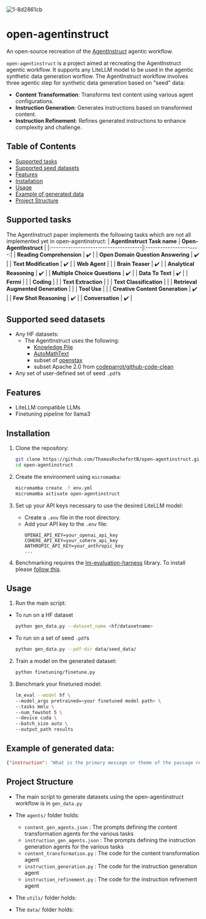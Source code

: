 ![1-8d2861cb](https://github.com/user-attachments/assets/2717bf2a-8f6a-4043-9538-8b832118798c)
# open-agentinstruct

An open-source recreation of the [AgentInstruct](https://arxiv.org/pdf/2407.03502v1) agentic workflow.

`open-agentinstruct` is a project aimed at recreating the AgentInstruct agentic workflow. It supports any LiteLLM model to be used in the agentic synthetic data generation worflow. The AgentInstruct workflow involves three agentic step for synthetic data generation based on "seed" data:
- **Content Transformation**: Transforms text content using various agent configurations.
- **Instruction Generation**: Generates instructions based on transformed content.
- **Instruction Refinement**: Refines generated instructions to enhance complexity and challenge.

## Table of Contents
- [Supported tasks](#supported-tasks)
- [Supported seed datasets](#supported-seed-datasets)
- [Features](#features)
- [Installation](#installation)
- [Usage](#usage)
- [Example of generated data](#example-of-generated-data)
- [Project Structure](#project-structure)

## Supported tasks
The AgentInstruct paper implements the following tasks which are not all implemented yet in open-agentinstruct:
| **AgentInstruct Task name**           | **Open-AgentInstruct** |
|:-------------------------------------|:----------------------:|
| **Reading Comprehension**             | :heavy_check_mark:     |
| **Open Domain Question Answering**    | :heavy_check_mark:     |
| **Text Modification**                 | :heavy_check_mark:     |
| **Web Agent**                         |                        |
| **Brain Teaser**                      | :heavy_check_mark:     |
| **Analytical Reasoning**              | :heavy_check_mark:     |
| **Multiple Choice Questions**         | :heavy_check_mark:     |
| **Data To Text**                      | :heavy_check_mark:     |
| **Fermi**                            |                        |
| **Coding**                           |                        |
| **Text Extraction**                  |                        |
| **Text Classification**              |                        |
| **Retrieval Augmented Generation**   |                        |
| **Tool Use**                         |                        |
| **Creative Content Generation**      | :heavy_check_mark:     |
| **Few Shot Reasoning**               | :heavy_check_mark:     |
| **Conversation**                     | :heavy_check_mark:     |

<!-- What benchmarks will evaluate these:
- [MMLU](https://huggingface.co/datasets/cais/mmlu) (Multiple choice questions)
- [DROP](https://huggingface.co/datasets/ucinlp/drop) (Reading comprehension) -->

## Supported seed datasets
- Any HF datasets:
    - The AgentInstruct uses the following:
        - [Knowledge Pile](https://huggingface.co/datasets/Query-of-CC/Knowledge_Pile)
        - [AutoMathText](https://huggingface.co/datasets/math-ai/AutoMathText)
        - subset of [openstax](https://huggingface.co/datasets/crumb/openstax-text)
        - subset Apache 2.0 from [codeparrot/github-code-clean](https://huggingface.co/datasets/codeparrot/github-code-clean)
- Any set of user-defined set of seed `.pdf`s




<!-- ### Which model will we support?
The paper uses Mistral-7b and compares to Mistral-7b instruct. To limit the hardware requirements at the start, we will use:

-  [Llama-3.2-1B](https://huggingface.co/meta-llama/Llama-3.2-1B) and compare to its [instruct version](https://huggingface.co/meta-llama/Llama-3.2-1B-Instruct) -->

<!-- ### Current results:
| **Benchmark** | **# shots** |     **Metric**     | **LLama 3.2 1B** | **Llama 3.2 1B-Instruct** | **Llama 3.2 3B** | **OpenOrca3** |
|:-------------:|:-----------:|:------------------:|:----------------:|:-------------------------:|:----------------:|:-------------:|
|      MMLU     |      5      | macro_avg/acc_char |       32.2       |            49.3           |       58.0       |               |
|      DROP     |      3      |         f1         |       28.0       |            N/A            |       45.2       |               |

 -->



## Features
- LiteLLM compatible LLMs
- Finetuning pipeline for llama3 

## Installation

1. Clone the repository:
    ```sh
    git clone https://github.com/ThomasRochefortB/open-agentinstruct.git
    cd open-agentinstruct
    ```

2. Create the environment using `micromamba`:
    ```sh
    micromamba create -f env.yml
    micromamba activate open-agentinstruct
    ```

3. Set up your API keys necessary to use the desired LiteLLM model:
    - Create a `.env` file in the root directory.
    - Add your API key to the `.env` file:
        ```
        OPENAI_API_KEY=your_openai_api_key
        COHERE_API_KEY=your_cohere_api_key
        ANTHROPIC_API_KEY=your_anthropic_key
        ...
        ```
4. Benchmarking requires the [lm-evaluation-harness](https://github.com/EleutherAI/lm-evaluation-harness) library. To install please [follow this](https://github.com/EleutherAI/lm-evaluation-harness?tab=readme-ov-file#install).

## Usage

1. Run the main script:
- To run on a HF dataset
    ```sh
    python gen_data.py --dataset_name <hf/datasetname>
    ```
- To run on a set of seed `.pdf`s
    ```sh
    python gen_data.py --pdf-dir data/seed_data/
    ```
2. Train a model on the generated dataset:
    ```sh
    python finetuning/finetune.py 
    ```
3. Benchmark your finetuned model:
    ```sh
   lm_eval --model hf \
    --model_args pretrained=<your finetuned model path> \
    --tasks mmlu \
    --num_fewshot 5 \
    --device cuda \
    --batch_size auto \
    --output_path results
    ```

## Example of generated data:
```json
{"instruction": "What is the primary message or theme of the passage regarding the immune system?", "answer": "The primary message of the passage is that the immune system, while important for protecting the body from diseases, has significant limitations and challenges. It highlights the difficulties in vaccine development, the potential for the immune system to fail in recognizing pathogens, and the negative outcomes associated with immune responses, suggesting that its effectiveness may not be as reliable as previously portrayed.", "context": "The immune system is a complex network that, while essential for protecting the body from infections and diseases, also has notable limitations and challenges. Its ability to respond to a wide range of pathogens is not always effective, as evidenced by the ongoing difficulties in developing vaccines for certain diseases, such as HIV and malaria. These challenges highlight that the immune system, despite its intended role as a defender of health, can sometimes fail to recognize harmful invaders or may overreact, leading to autoimmune diseases and allergies. \nMoreover, while advancements in immunology have been made, the progress is often slow and fraught with setbacks. The hygiene hypothesis, which suggests that exposure to various environmental factors can positively influence immune development, remains a topic of debate, raising questions about its universal applicability. In transplantation, the immune system's role is equally complex; while immunosuppressive therapies have improved transplant success rates, they also illustrate the immune system's struggle to accept necessary foreign elements, such as transplanted organs, which can lead to rejection.\nIn conclusion, while the immune system is a crucial component of our health, its limitations and the challenges it faces cannot be overlooked. Ongoing research is essential, but many questions remain unanswered, suggesting that the immune system's capabilities may not be as reliable as once thought. By critically examining the immune system's weaknesses, we can better understand the need for effective treatments and interventions that address its shortcomings.", "agent": "Refinement Round 2, Goal 2"}

```
## Project Structure

- The main script to generate datasets using the open-agentinstruct workflow is in `gen_data.py`

- The `agents/` folder holds: 
    - `content_gen_agents.json` : The prompts defining the content transformation agents for the various tasks
    - `instruction_gen_agents.json` : The prompts defining the instruction generation agents for the various tasks
    - `content_transformation.py` : The code for the content transformation agent 
    - `instruction_generation.py` : The code for the instruction generation agent
    - `instruction_refinement.py` : The code for the instruction refinement agent

- The `utils/` folder holds:

- The `data/` folder holds:
